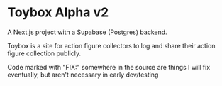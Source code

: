 # Toybox Alpha v2

A Next.js project with a Supabase (Postgres) backend.

Toybox is a site for action figure collectors to log and share their action figure collection publicly.

Code marked with "FIX:" somewhere in the source are things I will fix eventually, but aren't necessary in early dev/testing
